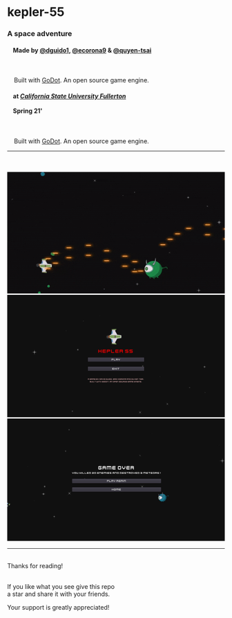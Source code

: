 # kepler-55
  
### A space adventure
#### &nbsp;&nbsp;&nbsp;&nbsp;Made by [@dguido1](https://github.com/dguido1), [@ecorona9](https://github.com/ecorona9) & [@quyen-tsai](https://github.com/quyen-tsai)
<br/><br/>&nbsp;&nbsp;&nbsp;&nbsp;Built with [GoDot](https://godotengine.org). An open source game engine. 
#### &nbsp;&nbsp;&nbsp;&nbsp;at [***California State University Fullerton***](http://www.fullerton.edu/)<br><br>&nbsp;&nbsp;&nbsp;&nbsp;Spring 21'

<br/><br/>&nbsp;&nbsp;&nbsp;&nbsp;Built with [GoDot](https://godotengine.org). An open source game engine. 
***
<br/><br/>
![ezgif com-optimize](https://github.com/dguido1/kepler-55/blob/main/demos/kepler-55-demo.gif)
![ezgif com-optimize](https://github.com/dguido1/kepler-55/blob/main/demos/menu.png)
![ezgif com-optimize](https://github.com/dguido1/kepler-55/blob/main/demos/game_over.png)
<br>

***

<br/>
Thanks for reading!<br/><br/>
 
If you like what you see give this repo  
a star and share it with your friends.

Your support is greatly appreciated!<br/><br/>

<br/><br/>

